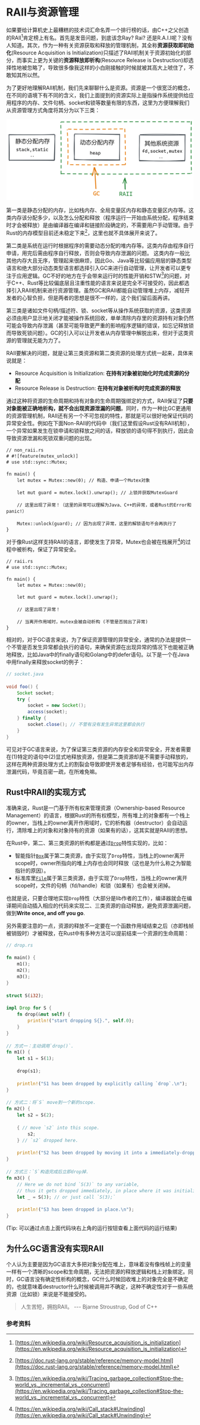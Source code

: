 # RAII与资源管理

如果要给计算机史上最糟糕的技术词汇命名弄一个排行榜的话，由C++之父创造的RAII[^1]肯定榜上有名。首先是发音问题，到底该念Ray? Rai? 还是R.A.I.I呢？没有人知道。其次，作为一种有关资源获取和释放的管理机制，其全称**资源获取即初始化**(Resource Acquisition is Initialization)只描述了RAII机制关于资源初始化的部分，而事实上更为关键的**资源释放即析构**(Resource Release is Destruction)却选择性地被忽略了，导致很多像我这样的小白刚接触的时候就被其高大上唬住了，不敢知其所以然。

为了更好地理解RAII机制，我们先来聊聊什么是资源。资源是一个很宽泛的概念，在不同的语境下有不同的含义，我们上面提到的资源实际上是指操作系统提供给应用程序的内存、文件句柄、socket和锁等数量有限的东西，这里为方便理解我们从资源管理方式角度将其分为以下三类：

![system resources](./img/system_resources.png)

第一类是静态分配的内存，比如栈内存、全局变量区内存和静态变量区内存等。这类内存该分配多少，以及怎么分配和释放（程序运行一开始由系统分配，程序结束时才会被释放）是由编译器在编译和链接阶段确定的，不需要用户手动管理。由于Rust的内存模型目前还未稳定下来[^2]，这里也就不具体展开来说了。

第二类是系统在运行时根据程序的需要动态分配的堆内存等。这类内存由程序自行申请，用完后需由程序自行释放，否则会导致内存泄漏的问题。
这类内存一般比其他内存大且无序，管理起来很麻烦，因此Go、Java等比较偏应用层的静态类型语言和绝大部分动态类型语言都选择引入GC来进行自动管理，让开发者可以更专注于应用逻辑。GC不好的地方在于会带来运行时的性能开销和STW[^3]的问题，对于C++、Rust等比较偏底层且注重性能的语言来说是完全不可接受的，因此都选择引入RAII机制来进行资源管理。虽然GC和RAII都能自动管理堆上内存，减轻开发者的心智负担，但是两者的思想是很不一样的，这个我们留后面再讲。

第三类是诸如文件句柄/描述符、锁、socket等从操作系统获取的资源，这类资源必须由用户显示地关闭才能被操作系统回收，单单清除内存里的资源持有对象仍然可能会导致内存泄漏（甚至可能导致更严重的影响程序逻辑的错误，如忘记释放锁而导致死锁问题）。GC的引入可以让开发者从内存管理中解脱出来，但对于这类资源的管理就无能为力了。

RAII要解决的问题，就是让第三类资源和第二类资源的处理方式统一起来，具体来说就是：

- Resource Acquisition is Initialization: **在持有对象被初始化时完成资源的分配**
- Resource Release is Destruction: **在持有对象被析构时完成资源的释放**

通过这种将资源的生命周期和持有对象的生命周期强绑定的方式，RAII保证了**只要对象能被正确地析构，就不会出现资源泄漏的问题**。同时，作为一种比GC更通用的资源管理机制，RAII还有另一个不可忽视的特性，那就是可以很好地保证代码的异常安全性。例如在下面Non-RAII的代码中（我们这里假设Rust没有RAII机制），一个异常如果发生在锁申请和锁释放之间的话，释放锁的语句得不到执行，因此会导致资源泄漏和死锁双重问题的出现。

```rust,no_run
// non_raii.rs
# #![feature(mutex_unlock)]
# use std::sync::Mutex;

fn main() {
    let mutex = Mutex::new(0); // 构造、申请一个Mutex对象

    let mut guard = mutex.lock().unwrap(); // 上锁并获取MutexGuard

    // 这里出现了异常！（这里的异常可以理解为Java、C++的异常，或者Rust的Error和panic!）

    Mutex::unlock(guard); // 因为出现了异常，这里的解锁语句不会再执行了
}
```

对于像Rust这样支持RAII的语言，即使发生了异常，Mutex也会被在栈展开[^4]的过程中被析构，保证了异常安全。

```rust,no_run
// raii.rs
# use std::sync::Mutex;

fn main() {
    let mutex = Mutex::new(0);

    let mut guard = mutex.lock().unwrap();

    // 这里出现了异常！

    // 当离开作用域时，mutex会被自动析构 (不管是否抛出了异常)
}
```

相对的，对于GC语言来说，为了保证资源管理的异常安全，通常的办法是提供一个不管是否发生异常都会执行的语句，来确保资源在出现异常的情况下也能被正确地释放，比如Java中的finally语句和Golang中的defer语句。以下是一个在Java中用finally来释放socket的例子：

```java
// socket.java

void foo() {
    Socket socket;
    try {
        socket = new Socket();
        access(socket);
    } finally {
        socket.close(); // 不管有没有发生异常这里都会执行
    }
}
```

可见对于GC语言来说，为了保证第三类资源的内存安全和异常安全，开发者需要在(1)特定的语句中(2)显式地释放资源，但是第二类资源却是不需要手动释放的，这样在两种资源处理方式上的割裂会导致即使开发者足够有经验，也可能写出内存泄漏代码，毕竟百密一疏，在所难免嘛。

## Rust中RAII的实现方式

准确来说，Rust是一门基于所有权来管理资源（Ownership-based Resource Management）的语言，根据Rust的所有权模型，所有堆上的对象都有一个栈上的owner，当栈上的owner离开作用域时，它的析构器（destructor）会自动运行，清除堆上的对象和对象持有的资源（如果有的话），这其实就是RAII的思想。

在Rust中，第二、第三类资源的析构都是通过[`Drop`]特性实现的，比如：

- 智能指针[`Box`]属于第二类资源，由于实现了`Drop`特性，当栈上的owner离开scope时，owner所指向的堆上内存也会同时释放（这也是为什么称之为智能指针的原因）。
- 标准库里[`File`]属于第三类资源，由于实现了`Drop`特性，当栈上的owner离开scope时，文件的句柄（fd/handle）和锁（如果有）也会被关闭掉。

也就是说，只要合理地实现`Drop`特性（大部分是lib作者的工作），编译器就会在编译期间自动插入相应的代码来实现二、三类资源的自动释放，避免资源泄漏问题，做到**Write once, and off you go**.

另外需要注意的一点，资源的释放不一定要在一个函数作用域结束之后（亦即栈帧被销毁时）才被释放，在Rust中有多种方法可以提前结束一个资源的生命周期：

[`Drop`]: https://doc.rust-lang.org/nightly/std/ops/trait.Drop.html
[`Box`]: https://doc.rust-lang.org/nightly/std/ops/trait.Drop.html
[`File`]: https://doc.rust-lang.org/nightly/std/fs/struct.File.html

```rust
// drop.rs

fn main() {
    m1();
    m2();
    m3();
}

struct S(i32);

impl Drop for S {
    fn drop(&mut self) {
        println!("start dropping S{}.", self.0);
    }
}

// 方式一：主动调用`drop()`.
fn m1() {
    let s1 = S(1);

    drop(s1);

    println!("S1 has been dropped by explicitly calling `drop`.\n");
}

// 方式二：将`S` move到一个新的scope.
fn m2() {
    let s2 = S(2);

    { // move `s2` into this scope.
        s2;
    } // `s2` dropped here.

    println!("S2 has been dropped by moving it into a immediately-dropped scope.\n");
}

// 方式三：`S`构造完成后立即drop掉.
fn m3() {
    // Here we do not bind `S(3)` to any variable,
    // thus it gets dropped immediately, in place where it was initialized.
    let _ = S(3); // or just call `S(3);`

    println!("S3 has been dropped in place.\n");
}
```

(Tip: 可以通过点击上面代码块右上角的运行按钮查看上面代码的运行结果)

## 为什么GC语言没有实现RAII

个人认为主要是因为GC语言大多把对象分配在堆上，意味着没有像栈帧上的变量一样有一个清晰的scope和生命周期，无法把资源的释放逻辑和栈上对象绑定。同时，GC语言没有确定性析构的概念，GC什么时候回收堆上的对象完全是不确定的，也就意味着destructor什么时候被调用并不确定，这种不确定性对于一些系统资源（比如锁）来说是不能接受的。

> 人生苦短，拥抱RAII。 --- Bjarne Stroustrup, God of C++

### 参考资料

[^1]: [https://en.wikipedia.org/wiki/Resource_acquisition_is_initialization](https://en.wikipedia.org/wiki/Resource_acquisition_is_initialization)

[^2]: [https://doc.rust-lang.org/stable/reference/memory-model.html](https://doc.rust-lang.org/stable/reference/memory-model.html)

[^3]: [https://en.wikipedia.org/wiki/Tracing_garbage_collection#Stop-the-world_vs._incremental_vs._concurrent](https://en.wikipedia.org/wiki/Tracing_garbage_collection#Stop-the-world_vs._incremental_vs._concurrent)

[^4]: [https://en.wikipedia.org/wiki/Call_stack#Unwinding](https://en.wikipedia.org/wiki/Call_stack#Unwinding)

[^5]: [https://doc.rust-lang.org/rust-by-example/scope/raii.html](https://doc.rust-lang.org/rust-by-example/scope/raii.html)

[^6]: [https://doc.rust-lang.org/nomicon/unwinding.html](https://doc.rust-lang.org/nomicon/unwinding.html)

[^7]: [https://rustmagazine.github.io/rust_magazine_2021/chapter_4/rust-to-system-essence-raii.html](https://rustmagazine.github.io/rust_magazine_2021/chapter_4/rust-to-system-essence-raii.html)